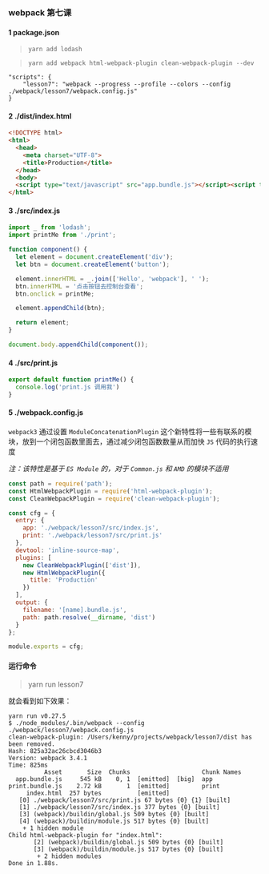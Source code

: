 ### webpack 第七课

#### 1 package.json
> `yarn add lodash`

> `yarn add webpack html-webpack-plugin clean-webpack-plugin --dev`

```
"scripts": {
    "lesson7": "webpack --progress --profile --colors --config ./webpack/lesson7/webpack.config.js"
}
```

#### 2 ./dist/index.html
```html
<!DOCTYPE html>
<html>
  <head>
    <meta charset="UTF-8">
    <title>Production</title>
  </head>
  <body>
  <script type="text/javascript" src="app.bundle.js"></script><script type="text/javascript" src="print.bundle.js"></script></body>
</html>
```

#### 3 ./src/index.js
```js
import _ from 'lodash';
import printMe from './print';

function component() {
  let element = document.createElement('div');
  let btn = document.createElement('button');

  element.innerHTML = _.join(['Hello', 'webpack'], ' ');
  btn.innerHTML = '点击按钮去控制台查看';
  btn.onclick = printMe;

  element.appendChild(btn);

  return element;
}

document.body.appendChild(component());
```

#### 4 ./src/print.js
```js
export default function printMe() {
  console.log('print.js 调用我')
}
```

#### 5 ./webpack.config.js

`webpack3` 通过设置 `ModuleConcatenationPlugin` 这个新特性将一些有联系的模块，放到一个闭包函数里面去，通过减少闭包函数数量从而加快 `JS` 代码的执行速度

_注：该特性是基于 `ES Module` 的，对于 `Common.js` 和 `AMD` 的模块不适用_

```js
const path = require('path');
const HtmlWebpackPlugin = require('html-webpack-plugin');
const CleanWebpackPlugin = require('clean-webpack-plugin');

const cfg = {
  entry: {
    app: './webpack/lesson7/src/index.js',
    print: './webpack/lesson7/src/print.js'
  },
  devtool: 'inline-source-map',
  plugins: [
    new CleanWebpackPlugin(['dist']),
    new HtmlWebpackPlugin({
      title: 'Production'
    })
  ],
  output: {
    filename: '[name].bundle.js',
    path: path.resolve(__dirname, 'dist')
  }
};

module.exports = cfg;
```

#### 运行命令
> yarn run lesson7

就会看到如下效果：
```
yarn run v0.27.5
$ ./node_modules/.bin/webpack --config ./webpack/lesson7/webpack.config.js
clean-webpack-plugin: /Users/kenny/projects/webpack/lesson7/dist has been removed.
Hash: 825a32ac26cbcd3046b3
Version: webpack 3.4.1
Time: 825ms
          Asset       Size  Chunks                    Chunk Names
  app.bundle.js     545 kB    0, 1  [emitted]  [big]  app
print.bundle.js    2.72 kB       1  [emitted]         print
     index.html  257 bytes          [emitted]         
   [0] ./webpack/lesson7/src/print.js 67 bytes {0} {1} [built]
   [1] ./webpack/lesson7/src/index.js 377 bytes {0} [built]
   [3] (webpack)/buildin/global.js 509 bytes {0} [built]
   [4] (webpack)/buildin/module.js 517 bytes {0} [built]
    + 1 hidden module
Child html-webpack-plugin for "index.html":
       [2] (webpack)/buildin/global.js 509 bytes {0} [built]
       [3] (webpack)/buildin/module.js 517 bytes {0} [built]
        + 2 hidden modules
Done in 1.88s.
```